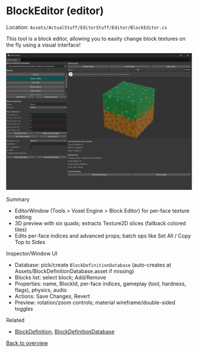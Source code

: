 # BlockEditor (editor)

Location: `Assets/ActualStuff/EditorStuff/Editor/BlockEditor.cs`


This tool is a block editor, allowing you to easity change block textures on the fly using a visual interface!

![Block Editor Preview](../images/BlockEditorPreview.png)

Summary
- EditorWindow (Tools > Voxel Engine > Block Editor) for per-face texture editing
- 3D preview with six quads; extracts Texture2D slices (fallback colored tiles)
- Edits per-face indices and advanced props; batch ops like Set All / Copy Top to Sides

Inspector/Window UI
- Database: pick/create `BlockDefinitionDatabase` (auto-creates at Assets/BlockDefinitionDatabase.asset if missing)
- Blocks list: select block; Add/Remove
- Properties: name, BlockId, per-face indices, gameplay (tool, hardness, flags), physics, audio
- Actions: Save Changes, Revert
- Preview: rotation/zoom controls; material wireframe/double-sided toggles


Related
- [BlockDefinition](block-definition.md), [BlockDefinitionDatabase](block-definition-database.md)

[Back to overview](../overview.md)
